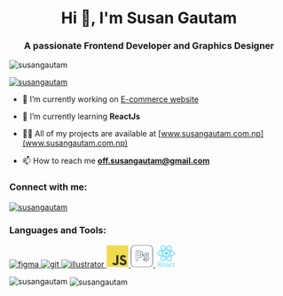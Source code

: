 <h1 align="center">Hi 👋, I'm Susan Gautam</h1>
<h3 align="center">A passionate Frontend Developer and Graphics Designer</h3>

<p align="left"> <img src="https://komarev.com/ghpvc/?username=susangautam&label=Profile%20views&color=0e75b6&style=flat" alt="susangautam" /> </p>

<p align="left"> <a href="https://github.com/ryo-ma/github-profile-trophy"><img src="https://github-profile-trophy.vercel.app/?username=susangautam" alt="susangautam" /></a> </p>

- 🔭 I’m currently working on [E-commerce website](https://github.com/susangautam/E-commerce)

- 🌱 I’m currently learning **ReactJs**

- 👨‍💻 All of my projects are available at [www.susangautam.com.np](www.susangautam.com.np)

- 📫 How to reach me **off.susangautam@gmail.com**

<h3 align="left">Connect with me:</h3>
<p align="left">
<a href="https://linkedin.com/in/susangautam" target="blank"><img align="center" src="https://raw.githubusercontent.com/rahuldkjain/github-profile-readme-generator/master/src/images/icons/Social/linked-in-alt.svg" alt="susangautam" height="30" width="40" /></a>
</p>

<h3 align="left">Languages and Tools:</h3>
<p align="left"> <a href="https://www.figma.com/" target="_blank" rel="noreferrer"> <img src="https://www.vectorlogo.zone/logos/figma/figma-icon.svg" alt="figma" width="40" height="40"/> </a> <a href="https://git-scm.com/" target="_blank" rel="noreferrer"> <img src="https://www.vectorlogo.zone/logos/git-scm/git-scm-icon.svg" alt="git" width="40" height="40"/> </a> <a href="https://www.adobe.com/in/products/illustrator.html" target="_blank" rel="noreferrer"> <img src="https://www.vectorlogo.zone/logos/adobe_illustrator/adobe_illustrator-icon.svg" alt="illustrator" width="40" height="40"/> </a> <a href="https://developer.mozilla.org/en-US/docs/Web/JavaScript" target="_blank" rel="noreferrer"> <img src="https://raw.githubusercontent.com/devicons/devicon/master/icons/javascript/javascript-original.svg" alt="javascript" width="40" height="40"/> </a> <a href="https://www.photoshop.com/en" target="_blank" rel="noreferrer"> <img src="https://raw.githubusercontent.com/devicons/devicon/master/icons/photoshop/photoshop-line.svg" alt="photoshop" width="40" height="40"/> </a> <a href="https://reactjs.org/" target="_blank" rel="noreferrer"> <img src="https://raw.githubusercontent.com/devicons/devicon/master/icons/react/react-original-wordmark.svg" alt="react" width="40" height="40"/> </a> </p>

<p><img align="left" src="https://github-readme-stats.vercel.app/api/top-langs?username=susangautam&show_icons=true&locale=en&layout=compact" alt="susangautam" /></p>

<p>&nbsp;<img align="center" src="https://github-readme-stats.vercel.app/api?username=susangautam&show_icons=true&locale=en" alt="susangautam" /></p>



